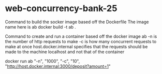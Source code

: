 # web-concurrency-bank-25

Command to build the socker image based off the Dockerfile
The image name here is ab
docker build -t ab .  


Command to create and run a container based off the docker image ab
-n is the number of http requests to make
-c is how many concurrent requests to make at once
host.docker.internal specifies that the requests should be made to the machine localhost and not that of the container

docker run ab "-n", "1000", "-c", "10", "http://host.docker.internal:3000/deposit?amount=1"


